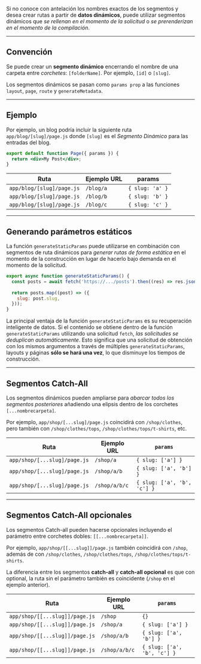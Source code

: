 Si no conoce con antelación los nombres exactos de los segmentos y desea crear rutas a partir de **datos dinámicos**, puede utilizar segmentos dinámicos que _se rellenan en el momento de la solicitud_ o _se prerenderizan en el momento de la compilación_.
___

## Convención

Se puede crear un **segmento dinámico** encerrando el nombre de una carpeta entre _corchetes_: `[folderName]`. Por ejemplo, `[id]` o `[slug]`.

Los segmentos dinámicos se pasan como `params prop` a las funciones `layout`, `page`, `route` y `generateMetadata`.

___

## Ejemplo

Por ejemplo, un blog podría incluir la siguiente ruta `app/blog/[slug]/page.js` donde `[slug]` es el _Segmento Dinámico_ para las entradas del blog.

```jsx file:app/blog/[slug]/page.js
export default function Page({ params }) {
  return <div>My Post</div>;
}
```

| **Ruta**                      | **Ejemplo URL** | **params**        |
| ------------------------- | ----------- | ------------- |
| `app/blog/[slug]/page.js` | `/blog/a`     | `{ slug: 'a' }` |
| `app/blog/[slug]/page.js` | `/blog/b`     | `{ slug: 'b' }` |
| `app/blog/[slug]/page.js` | `/blog/c`     | 	`{ slug: 'c' }`              |

___

## Generando parámetros estáticos 

La función `generateStaticParams` puede utilizarse en combinación con segmentos de ruta dinámicos para _generar rutas de forma estática_ en el momento de la construcción en lugar de hacerlo bajo demanda en el momento de la solicitud.

```jsx file:app/blog/[slug]/page.js
export async function generateStaticParams() {
  const posts = await fetch('https://.../posts').then((res) => res.json());
 
  return posts.map((post) => ({
    slug: post.slug,
  }));
}
```

La principal ventaja de la función `generateStaticParams` es su recuperación inteligente de datos. Si el contenido se obtiene dentro de la función `generateStaticParams` utilizando una solicitud `fetch`, _las solicitudes se deduplican automáticamente_. Esto significa que una solicitud de obtención con los mismos argumentos a través de múltiples `generateStaticParams`, layouts y páginas **sólo se hará una vez**, lo que disminuye los tiempos de construcción.

___

## Segmentos Catch-All

Los segmentos dinámicos pueden ampliarse para _abarcar todos los segmentos posteriores_ añadiendo una elipsis dentro de los corchetes `[...nombrecarpeta]`.

Por ejemplo, `app/shop/[...slug]/page.js` coincidirá con `/shop/clothes`, pero también con `/shop/clothes/tops`, `/shop/clothes/tops/t-shirts`, etc.

| **Ruta**                     | **Ejemplo URL** | **`params`**                |
| ---------------------------- | --------------- | --------------------------- |
| `app/shop/[...slug]/page.js` | `/shop/a`       | `{ slug: ['a'] }`           |
| `app/shop/[...slug]/page.js` | `/shop/a/b`     | `{ slug: ['a', 'b'] }`      |
| `app/shop/[...slug]/page.js` | `/shop/a/b/c`   | `{ slug: ['a', 'b', 'c'] }` |

___

## Segmentos Catch-All opcionales

Los segmentos Catch-all pueden hacerse opcionales incluyendo el parámetro entre corchetes dobles: `[[...nombrecarpeta]]`.

Por ejemplo, `app/shop/[[...slug]]/page.js` también coincidirá con `/shop`, además de con `/shop/clothes`, `/shop/clothes/tops`, `/shop/clothes/tops/t-shirts`.

La diferencia entre los segmentos **catch-all** y **catch-all opcional** es que con optional, la ruta sin el parámetro también es coincidente (`/shop` en el ejemplo anterior).

| **Ruta**                       | **Ejemplo URL** | **`params`**                |
| ------------------------------ | --------------- | --------------------------- |
| `app/shop/[[...slug]]/page.js` | `/shop`         | `{}`                        |
| `app/shop/[[...slug]]/page.js` | `/shop/a`       | `{ slug: ['a'] }`           |
| `app/shop/[[...slug]]/page.js` | `/shop/a/b`     | `{ slug: ['a', 'b'] }`      |
| `app/shop/[[...slug]]/page.js` | `/shop/a/b/c`   | `{ slug: ['a', 'b', 'c'] }` |

